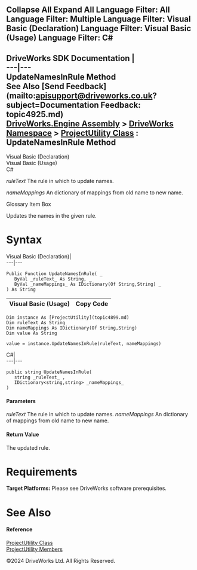        

 Collapse All Expand All  Language Filter: All  Language Filter: Multiple  Language Filter: Visual Basic (Declaration) Language Filter: Visual Basic (Usage) Language Filter: C#  
---  
DriveWorks SDK Documentation  |   
---|---  
UpdateNamesInRule Method   
See Also [Send Feedback](mailto:apisupport@driveworks.co.uk?subject=Documentation Feedback: topic4925.md)  
[DriveWorks.Engine Assembly](topic2156.md) > [DriveWorks Namespace](topic2159.md) > [ProjectUtility Class](topic4899.md) : UpdateNamesInRule Method  
---  
  
Visual Basic (Declaration)    
Visual Basic (Usage)    
C# 

_ruleText_
    The rule in which to update names.

_nameMappings_
    An dictionary of mappings from old name to new name.

Glossary Item Box

Updates the names in the given rule. 

# Syntax

Visual Basic (Declaration)|   
---|---  
      
    
    Public Function UpdateNamesInRule( _
       ByVal _ruleText_ As String, _
       ByVal _nameMappings_ As IDictionary(Of String,String) _
    ) As String  
  
Visual Basic (Usage)| Copy Code  
---|---  
      
    
    Dim instance As [ProjectUtility](topic4899.md)
    Dim ruleText As String
    Dim nameMappings As IDictionary(Of String,String)
    Dim value As String
     
    value = instance.UpdateNamesInRule(ruleText, nameMappings)  
  
C#|   
---|---  
      
    
    public string UpdateNamesInRule( 
       string _ruleText_ ,
       IDictionary<string,string> _nameMappings_
    )  
  
#### Parameters

 _ruleText_
    The rule in which to update names.
_nameMappings_
    An dictionary of mappings from old name to new name.

#### Return Value

The updated rule.

# Requirements

**Target Platforms:** Please see DriveWorks software prerequisites.

# See Also

#### Reference

[ProjectUtility Class](topic4899.md)   
[ProjectUtility Members](topic4900.md)

©2024 DriveWorks Ltd. All Rights Reserved.
